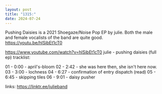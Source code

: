 ```yaml
---
layout: post
title: "1315:"
date: 2024-07-24
---
```


Pushing Daisies is a 2021 Shoegaze/Noise Pop EP by julie. 
Both the male and female vocalists of the band are quite good.
https://youtu.be/hlSibEt1cT0

https://www.youtube.com/watch?v=hlSibEt1cT0
julie  - pushing daisies (full ep)
tracklist:

01 - 0:00 -  april's-bloom
02 - 2:42 - she was here then, she isn't here now.
03 - 3:00 - lochness
04 - 6:27 - confirmation of entry dispatch (read)
05 - 6:45 - skipping tiles
06 - 9:01 - daisy pusher

links: https://linktr.ee/julieband
